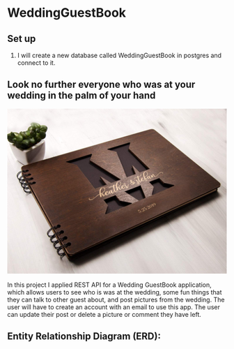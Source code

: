 # WeddingGuestBook

## Set up 
1. I will create a new database called WeddingGuestBook in postgres and connect to it.


## **Look no further everyone who was at your wedding in the palm of your hand**

![guestbookImage.jpg](/Image/Images/guestbookImage.jpg)

In this project I applied REST API for a Wedding GuestBook  application, which allows users to see who is was at the wedding, some fun things that they can talk to other guest about, and post pictures from the wedding. The user will have to create an account with an email to use this app. The user can update their post or delete a picture or comment they have left.

## Entity Relationship Diagram (ERD):

